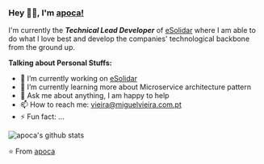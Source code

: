 ### Hey 👋🏽, I'm [apoca!](https://www.miguelvieira.com.pt) 

I'm currently the ***Technical Lead Developer*** of [eSolidar](https://www.esolidar.com) where I am able to do what I love best and develop the companies' technological backbone from the ground up.

**Talking about Personal Stuffs:**

- 🔭 I’m currently working on [eSolidar](https://www.esolidar.com)
- 🌱 I’m currently learning more about Microservice architecture pattern
- 💬 Ask me about anything, I am happy to help
- 📫 How to reach me: vieira@miguelvieira.com.pt
- ⚡ Fun fact: ...

![apoca's github stats](https://github-readme-stats.vercel.app/api?username=apoca&show_icons=true&hide_border=true)

⭐️ From [apoca](https://github.com/apoca)
